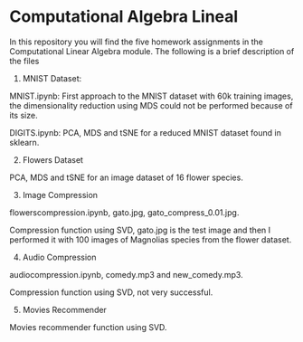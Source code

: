 # Computational Algebra Lineal

In this repository you will find the five homework assignments in the Computational Linear Algebra module. The following is a brief description of the files

1. MNIST Dataset:

MNIST.ipynb: First approach to the MNIST dataset with 60k training images, the dimensionality reduction using MDS could not be performed because of its size.

DIGITS.ipynb: PCA, MDS and tSNE for a reduced MNIST dataset found in sklearn.

2. Flowers Dataset

PCA, MDS and tSNE for an image dataset of 16 flower species.

3. Image Compression

flowerscompression.ipynb, gato.jpg, gato_compress_0.01.jpg.

Compression function using SVD, gato.jpg is the test image and then I performed it with 100 images of Magnolias species from the flower dataset.

4. Audio Compression

audiocompression.ipynb, comedy.mp3 and new_comedy.mp3.

Compression function using SVD, not very successful.

5. Movies Recommender

Movies recommender function using SVD.




